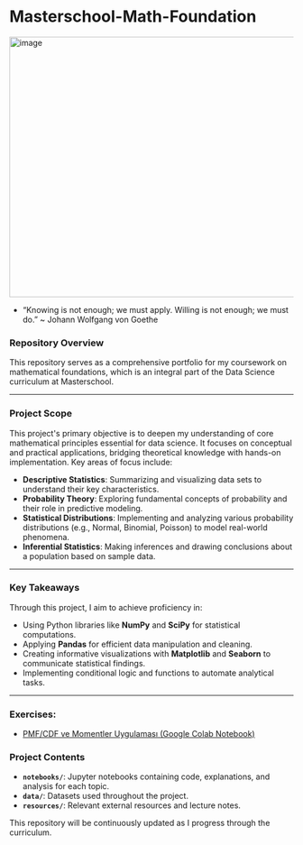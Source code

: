 # Masterschool-Math-Foundation

<img width="555" height="462" alt="image" src="https://github.com/user-attachments/assets/6b0ae5be-8749-4e36-9719-f89d2bc50730" />

* “Knowing is not enough; we must apply. Willing is not enough; we must do.” ~ Johann Wolfgang von Goethe 


### Repository Overview

This repository serves as a comprehensive portfolio for my coursework on mathematical foundations, which is an integral part of the Data Science curriculum at Masterschool.

---

### Project Scope

This project's primary objective is to deepen my understanding of core mathematical principles essential for data science. It focuses on conceptual and practical applications, bridging theoretical knowledge with hands-on implementation. Key areas of focus include:

-   **Descriptive Statistics**: Summarizing and visualizing data sets to understand their key characteristics.
-   **Probability Theory**: Exploring fundamental concepts of probability and their role in predictive modeling.
-   **Statistical Distributions**: Implementing and analyzing various probability distributions (e.g., Normal, Binomial, Poisson) to model real-world phenomena.
-   **Inferential Statistics**: Making inferences and drawing conclusions about a population based on sample data.

---

### Key Takeaways

Through this project, I aim to achieve proficiency in:

-   Using Python libraries like **NumPy** and **SciPy** for statistical computations.
-   Applying **Pandas** for efficient data manipulation and cleaning.
-   Creating informative visualizations with **Matplotlib** and **Seaborn** to communicate statistical findings.
-   Implementing conditional logic and functions to automate analytical tasks.

---

### Exercises:

* [PMF/CDF ve Momentler Uygulaması (Google Colab Notebook)](https://colab.research.google.com/drive/1BUSHlFCCyuDp5LuPERFGYKv1t4ASTYJt#scrollTo=4qZ9UFRh8KqO)

### Project Contents

-   **`notebooks/`**: Jupyter notebooks containing code, explanations, and analysis for each topic.
-   **`data/`**: Datasets used throughout the project.
-   **`resources/`**: Relevant external resources and lecture notes.

This repository will be continuously updated as I progress through the curriculum.
